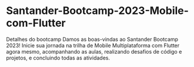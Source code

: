 # Santander-Bootcamp-2023-Mobile-com-Flutter
Detalhes do bootcamp Damos as boas-vindas ao Santander Bootcamp 2023! Inicie sua jornada na trilha de Mobile Multiplataforma com Flutter agora mesmo, acompanhando as aulas, realizando desafios de código e projetos, e concluindo todas as atividades.
